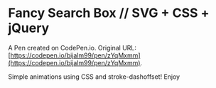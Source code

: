# Fancy Search Box // SVG + CSS + jQuery

A Pen created on CodePen.io. Original URL: [https://codepen.io/bijalm99/pen/zYqMxmm](https://codepen.io/bijalm99/pen/zYqMxmm).

Simple animations using CSS and stroke-dashoffset! Enjoy

